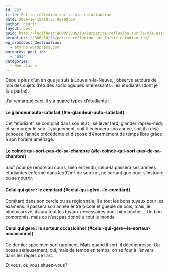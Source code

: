 ```yaml
---
id: 707
title: Petite réflexion sur la vie estudiantine
date: 2006-10-18T18:37:00+00:00
author: cedric
layout: post
guid: http://localhost:4000/2006/10/18/petite-reflexion-sur-la-vie-estudiantine.html
permalink: /2006/10/18/petite-reflexion-sur-la-vie-estudiantine/
wp_crosspost_destination:
  - akyrho.wordpress.com
wordpress_post_id:
  - "653"
categories:
  - Non classé
---
```

Depuis plus d’un an que je suis à Louvain-la-Neuve, j’observe autours de moi des sujets d’études sociologiques intéressants : les étudiants (dont je fais partie).

J’ai remarqué ceci, il y a quatre types d’étudiants :

#### Le glandeur auto-satisfait {#le-glandeur-auto-satisfait}

Cet “étudiant” se complaît dans son état : se lever tard, glander l’après-midi, et se murger le soir. Typiquement, soit il échouera son année, soit il a déjà échouée l’année précédente et dispose d’énormément de temps libre grâce à son horaire aménagé.

#### Le coincé qui-sort-pas-de-sa-chambre {#le-coincé-qui-sort-pas-de-sa-chambre}

Sauf pour se rendre au cours, bien entendu, celui-là passera ses années étudiantes enfermé dans les 12m² de son kot, ne sortant que pour s’instruire ou se nourrir.

#### Celui qui gère : le comitard {#celui-qui-gère--le-comitard}

Comitard dans son cercle ou sa régionnale, il a tout les bons tuyaux pour les examens. Il passera son année entre picole et gueule de bois, mais, le blocus arrivé, il aura tout les tuyaux nécessaires pour bien bûcher… Un bon compromis, mais ce n’est pas donné à tout le monde

#### Celui qui gère : le sorteur occasionnel {#celui-qui-gère--le-sorteur-occasionnel}

Ce dernier spécimen sort rarement. Mais quand il sort, il décompresse. On bosse sérieusement, oui, mais de temps en temps, on se fout à l’envers dans les règles de l’art.

Et vous, où vous situez-vous?
